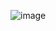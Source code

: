 

![image](https://user-images.githubusercontent.com/78277922/191748190-d40e8f78-ab94-4377-a313-2f729a2f8825.png)
